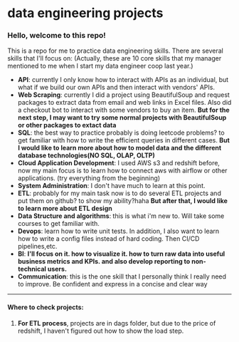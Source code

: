 # data engineering projects

### Hello, welcome to this repo! 

This is a repo for me to practice data engineering skills. There are several skills that I'll focus on: (Actually, these are 10 core skills that my manager mentioned to me when I start my data engineer coop last year.)

- **API**: currently I only know how to interact with APIs as an individual, but what if we build our own APIs and then interact with vendors' APIs.
- **Web Scraping**: currently I did a project using BeautifulSoup and request packages to extract data from email and web links in Excel files. Also did a checkout bot to interact with some vendors to buy an item. **But for the next step, I may want to try some normal projects with BeautifulSoup or other packages to extact data**
- **SQL**: the best way to practice probably is doing leetcode problems? to get familiar with how to write the efficient queries in different cases. **But I would like to learn more about how to model data and the different database technologies(NO SQL, OLAP, OLTP)**
- **Cloud Application Development**: I used AWS s3 and redshift before, now my main focus is to learn how to connect aws with airflow or other applications. (try everything from the beginning) 
- **System Administration**: I don't have much to learn at this point. 
- **ETL**: probably for my main task now is to do several ETL projects and put them on github? to show my ability?haha **But after that, I would like to learn more about ETL design**
- **Data Structure and algorithms**: this is what i'm new to. Will take some courses to get familiar with. 
- **Devops**: learn how to write unit tests. In addition, I also want to learn how to write a config files instead of hard coding. Then CI/CD pipelines,etc. 
- **BI**: **I'll focus on it. how to visualize it. how to turn raw data into useful business metrics and KPIs. and also develop reporting to non-technical users.**
- **Communication**: this is the one skill that I personally think I really need to improve. Be confident and express in a concise and clear way



--------- 
#### Where to check projects:

1. **For ETL process**, projects are in dags folder, but due to the price of redshift, I haven't figured out how to show the load step.
